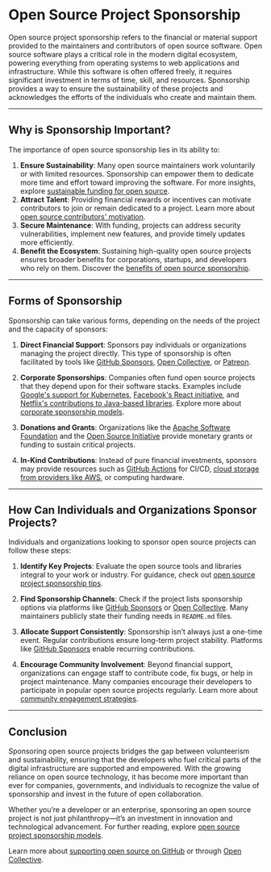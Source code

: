 # Open Source Project Sponsorship

Open source project sponsorship refers to the financial or material support provided to the maintainers and contributors of open source software. Open source software plays a critical role in the modern digital ecosystem, powering everything from operating systems to web applications and infrastructure. While this software is often offered freely, it requires significant investment in terms of time, skill, and resources. Sponsorship provides a way to ensure the sustainability of these projects and acknowledges the efforts of the individuals who create and maintain them.

---

## Why is Sponsorship Important?

The importance of open source sponsorship lies in its ability to:

1. **Ensure Sustainability**: Many open source maintainers work voluntarily or with limited resources. Sponsorship can empower them to dedicate more time and effort toward improving the software. For more insights, explore [sustainable funding for open source](https://www.license-token.com/wiki/sustainable-funding-for-open-source).
2. **Attract Talent**: Providing financial rewards or incentives can motivate contributors to join or remain dedicated to a project. Learn more about [open source contributors' motivation](https://www.license-token.com/wiki/open-source-contributors-motivation).
3. **Secure Maintenance**: With funding, projects can address security vulnerabilities, implement new features, and provide timely updates more efficiently.
4. **Benefit the Ecosystem**: Sustaining high-quality open source projects ensures broader benefits for corporations, startups, and developers who rely on them. Discover the [benefits of open source sponsorship](https://www.license-token.com/wiki/open-source-project-sponsorship-benefits).

---

## Forms of Sponsorship

Sponsorship can take various forms, depending on the needs of the project and the capacity of sponsors:

1. **Direct Financial Support**: Sponsors pay individuals or organizations managing the project directly. This type of sponsorship is often facilitated by tools like [GitHub Sponsors](https://github.com/sponsors), [Open Collective](https://opencollective.com/), or [Patreon](https://www.patreon.com/).

2. **Corporate Sponsorships**: Companies often fund open source projects that they depend upon for their software stacks. Examples include [Google's support for Kubernetes](https://kubernetes.io/), [Facebook's React initiative](https://react.dev/), and [Netflix's contributions to Java-based libraries](https://netflix.github.io/). Explore more about [corporate sponsorship models](https://www.license-token.com/wiki/corporate-sponsorship-models).

3. **Donations and Grants**: Organizations like the [Apache Software Foundation](https://www.apache.org/foundation/sponsorship.html) and the [Open Source Initiative](https://opensource.org/) provide monetary grants or funding to sustain critical projects.

4. **In-Kind Contributions**: Instead of pure financial investments, sponsors may provide resources such as [GitHub Actions](https://github.com/features/actions) for CI/CD, [cloud storage from providers like AWS](https://aws.amazon.com/opensource/), or computing hardware.

---

## How Can Individuals and Organizations Sponsor Projects?

Individuals and organizations looking to sponsor open source projects can follow these steps:

1. **Identify Key Projects**: Evaluate the open source tools and libraries integral to your work or industry. For guidance, check out [open source project sponsorship tips](https://www.license-token.com/wiki/open-source-project-sponsorship-tips).

2. **Find Sponsorship Channels**: Check if the project lists sponsorship options via platforms like [GitHub Sponsors](https://github.com/sponsors) or [Open Collective](https://opencollective.com/). Many maintainers publicly state their funding needs in `README.md` files.

3. **Allocate Support Consistently**: Sponsorship isn’t always just a one-time event. Regular contributions ensure long-term project stability. Platforms like [GitHub Sponsors](https://github.com/sponsors) enable recurring contributions.

4. **Encourage Community Involvement**: Beyond financial support, organizations can engage staff to contribute code, fix bugs, or help in project maintenance. Many companies encourage their developers to participate in popular open source projects regularly. Learn more about [community engagement strategies](https://www.license-token.com/wiki/community-engagement-strategies).

---

## Conclusion

Sponsoring open source projects bridges the gap between volunteerism and sustainability, ensuring that the developers who fuel critical parts of the digital infrastructure are supported and empowered. With the growing reliance on open source technology, it has become more important than ever for companies, governments, and individuals to recognize the value of sponsorship and invest in the future of open collaboration.

Whether you’re a developer or an enterprise, sponsoring an open source project is not just philanthropy—it’s an investment in innovation and technological advancement. For further reading, explore [open source project sponsorship models](https://www.license-token.com/wiki/open-source-project-sponsorship-models).

Learn more about [supporting open source on GitHub](https://github.com/sponsors) or through [Open Collective](https://opencollective.com/).